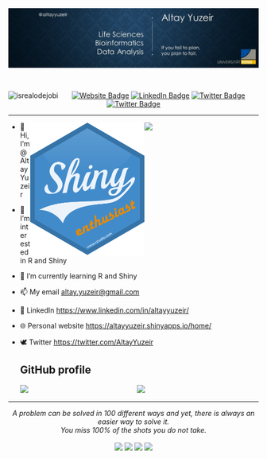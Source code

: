 <!-- Heading -->
<img src="https://raw.githubusercontent.com/AltayYuzeir/AltayYuzeir/main/assets/banner.jpg" alt="Introduction Banner.." style="text-align: center; margin-bottom: 30px;" />

<!-- Profile Views -->
<p align="center">
        <img src="https://komarev.com/ghpvc/?username=AltayYuzeir&label=Profile%20views&color=orange&style=flat" alt="isrealodejobi" align="left"/>
    <a target="_blank" href="https://altayyuzeir.shinyapps.io/home/"><img src="https://img.shields.io/badge/-Webpage-informational?style=plastic&amp;labelColor=informational&amp;logo=R&amp;link=https://altayyuzeir.shinyapps.io/home/" alt="Website Badge"></a>
        <a target="_blank" href="https://linkedin.com/in/altayyuzeir/"><img src="https://img.shields.io/badge/-LinkedIn-blue?style=plastic&amp;labelColor=blue&amp;logo=LinkedIn&amp;link=https://linkedin.com/in/altayyuzeir/" alt="LinkedIn Badge"></a> 
         <a target="_blank" href="mailto:altay.yuzeir@gmail.com"><img src="https://img.shields.io/badge/-Gmail-informational?style=plastic&amp;labelColor=informational&amp;logo=Gmail&amp;link=mailto:altay.yuzeir@gmail.com" alt="Twitter Badge"></a>
       <a target="_blank" href="https://twitter.com/AltayYuzeir/"><img src="https://img.shields.io/badge/-Twitter-informational?style=plastic&amp;labelColor=informational&amp;logo=Twitter&amp;link=https://twitter.com/AltayYuzeir" alt="Twitter Badge"></a>
</p>

---
<img align='right' src="https://media.giphy.com/media/M9gbBd9nbDrOTu1Mqx/giphy.gif" width="230">

<img align='right' src="https://raw.githubusercontent.com/AltayYuzeir/AltayYuzeir/main/assets/shiny_logo.png" width="230">


- 👋 Hi, I’m @AltayYuzeir
- 👀 I’m interested in R and Shiny
- 🌱 I’m currently learning R and Shiny
- 📫 My email altay.yuzeir@gmail.com
- :link: LinkedIn https://www.linkedin.com/in/altayyuzeir/
- :globe_with_meridians: Personal website https://altayyuzeir.shinyapps.io/home/
- :dove: Twitter https://twitter.com/AltayYuzeir

  <h2>GitHub profile </h2>
  
  <p align="center">
  <img height="auto" width="49%" src ="https://github-readme-stats.vercel.app/api?username=AltayYuzeir&hide_title=false&show_icons=true&count_private=true&theme=darcula&hide_border=true&hide&bg_color" align = "left">
 <!--    <img src ="https://github-readme-streak-stats.herokuapp.com?user=AltayYuzeir&theme=darcula&hide_border=true&background"> -->
  <img height="auto" width="47%" src ="https://github-readme-stats.vercel.app/api/top-langs/?username=AltayYuzeir&layout=compact&hide_border=true&theme=darcula&bg_color&langs_count=6&&exclude_repo">
</p>

<hr>
<p align="center">
   <i>A problem can be solved in 100 different ways and yet, there is always an easier way to solve it.</i>
   <br>
   <i>You miss 100% of the shots you do not take.</i>
   <br>
<br>
<a target="_blank" href="https://altayyuzeir.shinyapps.io/home/"><img src="https://img.shields.io/badge/-Webpage-e68a00?style=for-the-badge&logo=Atlassian&logoColor=white"></img></a>	
<a target="_blank" href="https://www.linkedin.com/in/altayyuzeir"><img src="https://img.shields.io/badge/-LinkedIn-0077B5?style=for-the-badge&logo=Linkedin&logoColor=white"></img></a>
<a target="_blank" href="mailto:altay.yuzeir@gmail.com"><img src="https://img.shields.io/badge/-Gmail-D14836?style=for-the-badge&logo=Gmail&logoColor=white"></img></a>
<a target="_blank" href="https://twitter.com/AltayYuzeir"><img src="https://img.shields.io/badge/-Twitter-1DA1F2?style=for-the-badge&logo=Twitter&logoColor=white"></img></a>



<!---
AltayYuzeir/AltayYuzeir is a ✨ special ✨ repository because its `README.md` (this file) appears on your GitHub profile.
You can click the Preview link to take a look at your changes.
--->
